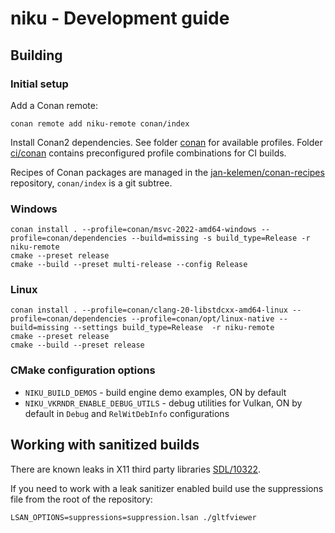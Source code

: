 # niku - Development guide 

## Building 

### Initial setup
Add a Conan remote:
```
conan remote add niku-remote conan/index
```

Install Conan2 dependencies. See folder [conan](../conan) for available profiles. 
Folder [ci/conan](../ci/conan) contains preconfigured profile combinations for CI builds.

Recipes of Conan packages are managed in the [jan-kelemen/conan-recipes](https://github.com/jan-kelemen/conan-recipes) repository, `conan/index` is a git subtree.

### Windows
```
conan install . --profile=conan/msvc-2022-amd64-windows --profile=conan/dependencies --build=missing -s build_type=Release -r niku-remote
cmake --preset release
cmake --build --preset multi-release --config Release
```

### Linux
```
conan install . --profile=conan/clang-20-libstdcxx-amd64-linux --profile=conan/dependencies --profile=conan/opt/linux-native --build=missing --settings build_type=Release  -r niku-remote
cmake --preset release
cmake --build --preset release
```

### CMake configuration options
* `NIKU_BUILD_DEMOS` - build engine demo examples, ON by default
* `NIKU_VKRNDR_ENABLE_DEBUG_UTILS` - debug utilities for Vulkan, ON by default in `Debug` and `RelWitDebInfo` configurations

## Working with sanitized builds
There are known leaks in X11 third party libraries [SDL/10322](https://github.com/libsdl-org/SDL/issues/10322).

If you need to work with a leak sanitizer enabled build use the suppressions file from the root of the repository:
```
LSAN_OPTIONS=suppressions=suppression.lsan ./gltfviewer
```
